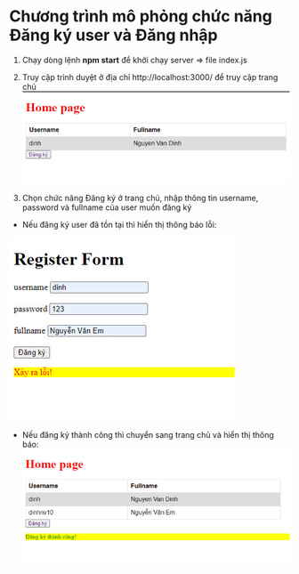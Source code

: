 # Chương trình mô phỏng chức năng Đăng ký user và Đăng nhập

1. Chạy dòng lệnh **npm start** để khởi chạy server => file index.js

2. Truy cập trình duyệt ở địa chỉ http://localhost:3000/ để truy cập trang chủ
![](images/home.jpg)

3. Chọn chức năng Đăng ký ở trang chủ, nhập thông tin username, password và fullname của user muốn đăng ký

- Nếu đăng ký user đã tồn tại thì hiển thị thông báo lỗi:

![](images/register_error.jpg)

- Nếu đăng ký thành công thì chuyển sang trang chủ và hiển thị thông báo:
![](images/register_ok.jpg)